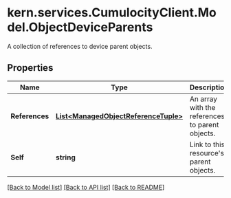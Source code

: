 # kern.services.CumulocityClient.Model.ObjectDeviceParents
A collection of references to device parent objects.

## Properties

Name | Type | Description | Notes
------------ | ------------- | ------------- | -------------
**References** | [**List&lt;ManagedObjectReferenceTuple&gt;**](ManagedObjectReferenceTuple.md) | An array with the references to parent objects. | [optional] 
**Self** | **string** | Link to this resource&#39;s parent objects. | [optional] 

[[Back to Model list]](../README.md#documentation-for-models) [[Back to API list]](../README.md#documentation-for-api-endpoints) [[Back to README]](../README.md)

